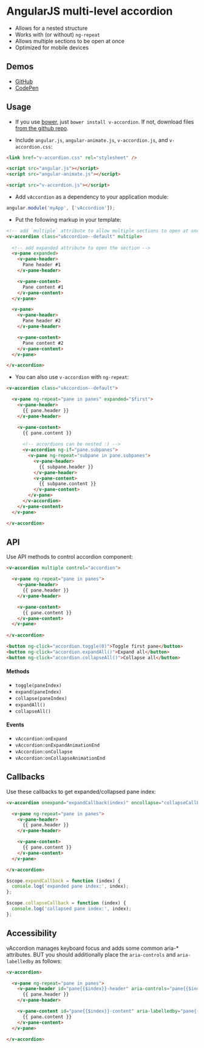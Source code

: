 
# AngularJS multi-level accordion
  
  - Allows for a nested structure
  - Works with (or without) `ng-repeat`
  - Allows multiple sections to be open at once
  - Optimized for mobile devices


## Demos

  - [GitHub](http://lukaszwatroba.github.io/v-accordion)
  - [CodePen](http://codepen.io/LukaszWatroba/pen/pvEOBZ)


## Usage

  - If you use [bower](http://bower.io/), just `bower install v-accordion`. If not, download files [from the github repo](./dist).

  - Include `angular.js`, `angular-animate.js`, `v-accordion.js`, and `v-accordion.css`:
  ```html
  <link href="v-accordion.css" rel="stylesheet" />

  <script src="angular.js"></script>
  <script src="angular-animate.js"></script>

  <script src="v-accordion.js"></script>
  ```

  - Add `vAccordion` as a dependency to your application module:
  ```js
  angular.module('myApp', ['vAccordion']);
  ```

  - Put the following markup in your template:
  ```html
  <!-- add `multiple` attribute to allow multiple sections to open at once -->
  <v-accordion class="vAccordion--default" multiple>
    
    <!-- add expanded attribute to open the section -->
    <v-pane expanded>
      <v-pane-header>
        Pane header #1
      </v-pane-header>

      <v-pane-content>
        Pane content #1
      </v-pane-content>
    </v-pane>

    <v-pane>
      <v-pane-header>
        Pane header #2
      </v-pane-header>

      <v-pane-content>
        Pane content #2
      </v-pane-content>
    </v-pane>

  </v-accordion>
  ```

  - You can also use `v-accordion` with `ng-repeat`:
  ```html
  <v-accordion class="vAccordion--default">

    <v-pane ng-repeat="pane in panes" expanded="$first">
      <v-pane-header>
        {{ pane.header }}
      </v-pane-header>

      <v-pane-content>
        {{ pane.content }}
        
        <!-- accordions can be nested :) -->
        <v-accordion ng-if="pane.subpanes">
          <v-pane ng-repeat="subpane in pane.subpanes">
            <v-pane-header>
              {{ subpane.header }}
            </v-pane-header>
            <v-pane-content>
              {{ subpane.content }}
            </v-pane-content>
          </v-pane>
        </v-accordion>
      </v-pane-content>
    </v-pane>

  </v-accordion>
  ```


## API

Use API methods to control accordion component:

```html
<v-accordion multiple control="accordion">

  <v-pane ng-repeat="pane in panes">
    <v-pane-header>
      {{ pane.header }}
    </v-pane-header>

    <v-pane-content>
      {{ pane.content }}
    </v-pane-content>
  </v-pane>
  
</v-accordion>

<button ng-click="accordion.toggle(0)">Toggle first pane</button>
<button ng-click="accordion.expandAll()">Expand all</button>
<button ng-click="accordion.collapseAll()">Collapse all</button>
```

#### Methods

  - `toggle(paneIndex)`
  - `expand(paneIndex)`
  - `collapse(paneIndex)`
  - `expandAll()`
  - `collapseAll()`


#### Events

  - `vAccordion:onExpand`
  - `vAccordion:onExpandAnimationEnd`
  - `vAccordion:onCollapse`
  - `vAccordion:onCollapseAnimationEnd`


## Callbacks

Use these callbacks to get expanded/collapsed pane index:


```html
<v-accordion onexpand="expandCallback(index)" oncollapse="collapseCallback(index)">

  <v-pane ng-repeat="pane in panes">
    <v-pane-header>
      {{ pane.header }}
    </v-pane-header>

    <v-pane-content>
      {{ pane.content }}
    </v-pane-content>
  </v-pane>

</v-accordion>
```


```js
$scope.expandCallback = function (index) {
  console.log('expanded pane index:', index);
};

$scope.collapseCallback = function (index) {
  console.log('collapsed pane index:', index);
};
```

## Accessibility
vAccordion manages keyboard focus and adds some common aria-* attributes. BUT you should additionally place the `aria-controls` and `aria-labelledby` as follows:

```html
<v-accordion>

  <v-pane ng-repeat="pane in panes">
    <v-pane-header id="pane{{$index}}-header" aria-controls="pane{{$index}}-content">
      {{ pane.header }}
    </v-pane-header>

    <v-pane-content id="pane{{$index}}-content" aria-labelledby="pane{{$index}}-header">
      {{ pane.content }}
    </v-pane-content>
  </v-pane>

</v-accordion>
```


